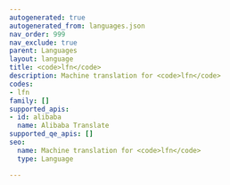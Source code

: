 ```yaml
---
autogenerated: true
autogenerated_from: languages.json
nav_order: 999
nav_exclude: true
parent: Languages
layout: language
title: <code>lfn</code>
description: Machine translation for <code>lfn</code>
codes:
- lfn
family: []
supported_apis:
- id: alibaba
  name: Alibaba Translate
supported_qe_apis: []
seo:
  name: Machine translation for <code>lfn</code>
  type: Language

---
```



